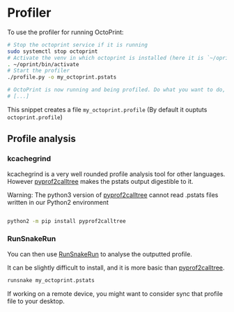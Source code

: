 # Profiler

To use the profiler for running OctoPrint:

```sh
# Stop the octoprint service if it is running
sudo systemctl stop octoprint
# Activate the venv in which octoprint is installed (here it is `~/oprint`)
. ~/oprint/bin/activate
# Start the profiler
./profile.py -o my_octoprint.pstats

# OctoPrint is now running and being profiled. Do what you want to do, then exit it.
# [...]
```

This snippet creates a file `my_octoprint.profile` (By default it ouptuts `octoprint.profile`)

## Profile analysis

### kcachegrind

kcachegrind is a very well rounded profile analysis tool for other languages. However [pyprof2calltree] makes the pstats output digestible to it.

Warning: The python3 version of [pyprof2calltree] cannot read .pstats files written in our Python2 environment

```sh

python2 -m pip install pyprof2calltree

```

### RunSnakeRun

You can then use [RunSnakeRun] to analyse the outputted profile.

It can be slightly difficult to install, and it is more basic than [pyprof2calltree].

```sh
runsnake my_octoprint.pstats
```

If working on a remote device, you might want to consider sync that profile file to your desktop.

[RunSnakeRun]: http://www.vrplumber.com/programming/runsnakerun/
[pyprof2calltree]: https://pypi.org/project/pyprof2calltree/
